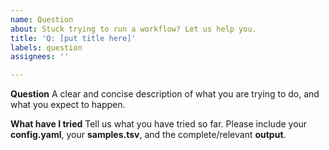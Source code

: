```yaml
---
name: Question
about: Stuck trying to run a workflow? Let us help you.
title: 'Q: [put title here]'
labels: question
assignees: ''

---
```


**Question**
A clear and concise description of what you are trying to do, and what you expect to happen.

**What have I tried**
Tell us what you have tried so far. Please include your **config.yaml**, your **samples.tsv**, and the complete/relevant **output**.
